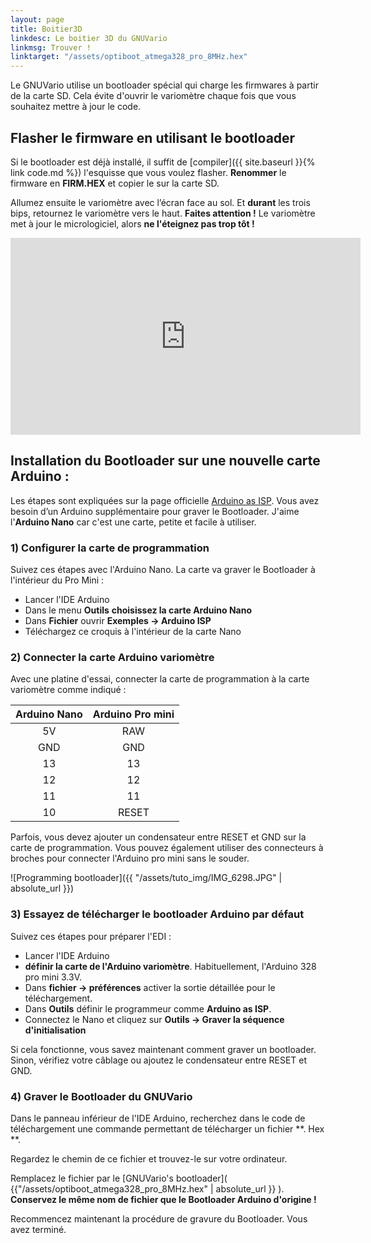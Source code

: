 ```yaml
---
layout: page
title: Boitier3D
linkdesc: Le boitier 3D du GNUVario
linkmsg: Trouver !
linktarget: "/assets/optiboot_atmega328_pro_8MHz.hex"
---
```


Le GNUVario utilise un bootloader spécial qui charge les firmwares à partir de la carte SD. Cela évite d'ouvrir le variomètre chaque fois que vous souhaitez mettre à jour le code.

Flasher le firmware en utilisant le bootloader
-----------------------------------------

Si le bootloader est déjà installé, il suffit de [compiler]({{ site.baseurl }}{% link code.md %}) l'esquisse que vous voulez flasher. **Renommer** le firmware en **FIRM.HEX** et copier le sur la carte SD.

Allumez ensuite le variomètre avec l’écran face au sol. Et **durant** les trois bips, retournez le variomètre vers le haut. **Faites attention !** Le variomètre met à jour le micrologiciel, alors **ne l'éteignez pas trop tôt !**

<iframe width="560" height="315" src="https://www.youtube.com/embed/o-LqxW8vlXE" frameborder="0" allow="autoplay; encrypted-media" allowfullscreen></iframe>

Installation du Bootloader sur une nouvelle carte Arduino :
--------------------------------------------------

Les étapes sont expliquées sur la page officielle [Arduino as ISP](https://www.arduino.cc/en/Tutorial/ArduinoISP). Vous avez besoin d’un Arduino supplémentaire pour graver le Bootloader. J'aime l'**Arduino Nano** car c'est une carte, petite et facile à utiliser.

### 1) Configurer la carte de programmation

Suivez ces étapes avec l'Arduino Nano. La carte va graver le Bootloader à l'intérieur du Pro Mini :
* Lancer l'IDE Arduino
* Dans le menu **Outils** **choisissez la carte Arduino Nano**
* Dans **Fichier** ouvrir **Exemples -> Arduino ISP**
* Téléchargez ce croquis à l'intérieur de la carte Nano

### 2) Connecter la carte Arduino variomètre

Avec une platine d'essai, connecter la carte de programmation à la carte variomètre comme indiqué :

| Arduino Nano   |   Arduino Pro mini      |
| :------------: | :---------------------: |
|      5V        |         RAW             |
|      GND       |         GND             |
|      13        |         13              |
|      12        |         12              |
|      11        |         11              |
|      10        |         RESET           |


Parfois, vous devez ajouter un condensateur entre RESET et GND sur la carte de programmation. Vous pouvez également utiliser des connecteurs à broches pour connecter l'Arduino pro mini sans le souder.

![Programming bootloader]({{ "/assets/tuto_img/IMG_6298.JPG" | absolute_url }})

### 3) Essayez de télécharger le bootloader Arduino par défaut

Suivez ces étapes pour préparer l'EDI :
* Lancer l'IDE Arduino
* **définir la carte de l'Arduino variomètre**. Habituellement, l'Arduino 328 pro mini 3.3V.
* Dans **fichier -> préférences** activer la sortie détaillée pour le téléchargement.
* Dans **Outils** définir le programmeur comme **Arduino as ISP**.
* Connectez le Nano et cliquez sur **Outils -> Graver la séquence d'initialisation**

Si cela fonctionne, vous savez maintenant comment graver un bootloader. Sinon, vérifiez votre câblage ou ajoutez le condensateur entre RESET et GND.

### 4) Graver le Bootloader du GNUVario

Dans le panneau inférieur de l'IDE Arduino, recherchez dans le code de téléchargement une commande permettant de télécharger un fichier **. Hex **.

Regardez le chemin de ce fichier et trouvez-le sur votre ordinateur.

Remplacez le fichier par le [GNUVario's bootloader]( {{"/assets/optiboot_atmega328_pro_8MHz.hex" | absolute_url }} ). **Conservez le même nom de fichier que le Bootloader Arduino d'origine !**

Recommencez maintenant la procédure de gravure du Bootloader. Vous avez terminé.









